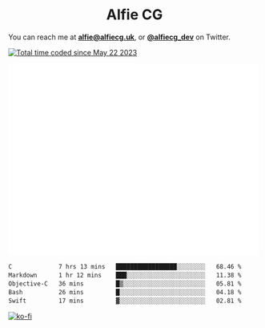 <h1 align="center">Alfie CG</h1>

You can reach me at **alfie@alfiecg.uk**, or **[@alfiecg_dev](https://twitter.com/alfiecg_dev)** on Twitter.

<a href="https://wakatime.com/@61592169-b9cf-4af8-b6fa-8ac7d4369b01"><img src="https://wakatime.com/badge/user/61592169-b9cf-4af8-b6fa-8ac7d4369b01.svg" alt="Total time coded since May 22 2023" /></a>


<img align="center" src="/github-metrics.svg" alt="Metrics" width="500">

 <!--[![GitHub Streak](https://streak-stats.demolab.com/?user=alfiecg24)](https://git.io/streak-stats)-->

<!--START_SECTION:waka-->

```txt
C             7 hrs 13 mins   █████████████████░░░░░░░░   68.46 %
Markdown      1 hr 12 mins    ███░░░░░░░░░░░░░░░░░░░░░░   11.38 %
Objective-C   36 mins         █▒░░░░░░░░░░░░░░░░░░░░░░░   05.81 %
Bash          26 mins         █░░░░░░░░░░░░░░░░░░░░░░░░   04.18 %
Swift         17 mins         ▓░░░░░░░░░░░░░░░░░░░░░░░░   02.81 %
```

<!--END_SECTION:waka-->

[![ko-fi](https://ko-fi.com/img/githubbutton_sm.svg)](https://ko-fi.com/M4M5R3BHU)
